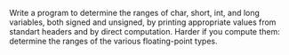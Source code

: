 Write a program to determine the ranges of char, short, int, and long variables, both signed and unsigned, by 
printing appropriate values from standart headers and by direct computation. Harder if you compute them:
determine the ranges of the various floating-point types.
